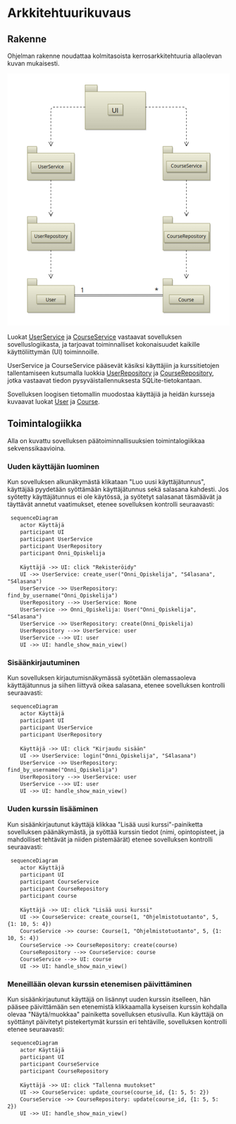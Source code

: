# Arkkitehtuurikuvaus

## Rakenne

Ohjelman rakenne noudattaa kolmitasoista kerrosarkkitehtuuria allaolevan kuvan mukaisesti.

![Luokkakaavio](./kuvat/luokkakaavio.png)

Luokat [UserService](https://github.com/tihvis/ot-harjoitustyo/blob/master/study-app/src/services/user_service.py) ja [CourseService](https://github.com/tihvis/ot-harjoitustyo/blob/master/study-app/src/services/course_service.py) vastaavat sovelluksen sovelluslogiikasta, ja tarjoavat toiminnalliset kokonaisuudet kaikille käyttöliittymän (UI) toiminnoille. 

UserService ja CourseService pääsevät käsiksi käyttäjiin ja kurssitietojen tallentamiseen kutsumalla luokkia [UserRepository](https://github.com/tihvis/ot-harjoitustyo/blob/master/study-app/src/repositories/user_repository.py) ja [CourseRepository](https://github.com/tihvis/ot-harjoitustyo/blob/master/study-app/src/repositories/course_repository.py), jotka vastaavat tiedon pysyväistallennuksesta SQLite-tietokantaan.

Sovelluksen loogisen tietomallin muodostaa käyttäjiä ja heidän kursseja kuvaavat luokat [User](https://github.com/tihvis/ot-harjoitustyo/blob/master/study-app/src/entities/user.py) ja [Course](https://github.com/tihvis/ot-harjoitustyo/blob/master/study-app/src/entities/course.py).

## Toimintalogiikka

Alla on kuvattu sovelluksen päätoiminnallisuuksien toimintalogiikkaa sekvenssikaavioina.

### Uuden käyttäjän luominen

Kun sovelluksen alkunäkymästä klikataan "Luo uusi käyttäjätunnus", käyttäjää pyydetään syöttämään käyttäjätunnus sekä salasana kahdesti. Jos syötetty käyttäjätunnus ei ole käytössä, ja syötetyt salasanat täsmäävät ja täyttävät annetut vaatimukset, etenee sovelluksen kontrolli seuraavasti:

```mermaid
 sequenceDiagram
    actor Käyttäjä
    participant UI
    participant UserService
    participant UserRepository
    participant Onni_Opiskelija

    Käyttäjä ->> UI: click "Rekisteröidy"
    UI ->> UserService: create_user("Onni_Opiskelija", "S4lasana", "S4lasana")
    UserService ->> UserRepository: find_by_username("Onni_Opiskelija")
    UserRepository -->> UserService: None
    UserService ->> Onni_Opiskelija: User("Onni_Opiskelija", "S4lasana")
    UserService ->> UserRepository: create(Onni_Opiskelija)
    UserRepository -->> UserService: user
    UserService -->> UI: user
    UI ->> UI: handle_show_main_view()
```

### Sisäänkirjautuminen

Kun sovelluksen kirjautumisnäkymässä syötetään olemassaoleva käyttäjätunnus ja siihen liittyvä oikea salasana, etenee sovelluksen kontrolli seuraavasti:

```mermaid
 sequenceDiagram
    actor Käyttäjä
    participant UI
    participant UserService
    participant UserRepository

    Käyttäjä ->> UI: click "Kirjaudu sisään"
    UI ->> UserService: login("Onni_Opiskelija", "S4lasana")
    UserService ->> UserRepository: find_by_username("Onni_Opiskelija")
    UserRepository -->> UserService: user
    UserService -->> UI: user
    UI ->> UI: handle_show_main_view()
```

### Uuden kurssin lisääminen

Kun sisäänkirjautunut käyttäjä klikkaa "Lisää uusi kurssi"-painiketta sovelluksen päänäkymästä, ja syöttää kurssin tiedot (nimi, opintopisteet, ja mahdolliset tehtävät ja niiden pistemäärät) etenee sovelluksen kontrolli seuraavasti:

```mermaid
 sequenceDiagram
    actor Käyttäjä
    participant UI
    participant CourseService
    participant CourseRepository
    participant course

    Käyttäjä ->> UI: click "Lisää uusi kurssi"
    UI ->> CourseService: create_course(1, "Ohjelmistotuotanto", 5, {1: 10, 5: 4})
    CourseService ->> course: Course(1, "Ohjelmistotuotanto", 5, {1: 10, 5: 4})
    CourseService ->> CourseRepository: create(course)
    CourseRepository -->> CourseService: course
    CourseService -->> UI: course
    UI ->> UI: handle_show_main_view()
```

### Meneillään olevan kurssin etenemisen päivittäminen

Kun sisäänkirjautunut käyttäjä on lisännyt uuden kurssin itselleen, hän pääsee päivittämään sen etenemistä klikkaamalla kyseisen kurssin kohdalla olevaa "Näytä/muokkaa" painiketta sovelluksen etusivulla. Kun käyttäjä on syöttänyt päivitetyt pistekertymät kurssin eri tehtäville, sovelluksen kontrolli etenee seuraavasti:

```mermaid
 sequenceDiagram
    actor Käyttäjä
    participant UI
    participant CourseService
    participant CourseRepository

    Käyttäjä ->> UI: click "Tallenna muutokset"
    UI ->> CourseService: update_course(course_id, {1: 5, 5: 2})
    CourseService ->> CourseRepository: update(course_id, {1: 5, 5: 2})
    UI ->> UI: handle_show_main_view()
```